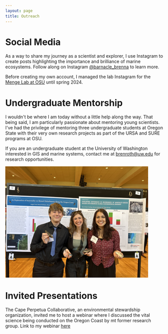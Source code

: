 ```yaml
---
layout: page
title: Outreach
---
```


# Social Media 
As a way to share my journey as a scientist and explorer, I use Instagram to create posts highlighting the importance and brilliance of marine ecosystems. Follow along on Instagram [@barnacle_brenna](https://www.instagram.com/barnacle.brenna/?locale=de_DE&hl=ko) to learn more. 

Before creating my own account, I managed the lab Instagram for the [Menge Lab at OSU](https://www.instagram.com/mengelab_osu/) until spring 2024.   

# Undergraduate Mentorship
I wouldn't be where I am today without a little help along the way. That being said, I am particularly passionate about mentoring young scientists. 
I've had the privilege of mentoring three undergraduate students at Oregon State with their very own research projects as part of the URSA and SURE programs at OSU. 

If you are an undergraduate student at the University of Washington interested in GIS and marine systems, contact me at brenroth@uw.edu for research opportunities. 

<img align="center" src="/assets/img/auggie_kaia_brenna.jpeg" alt="photo of undergraduate students Auggie (left) and Kaia (right) at a research symposium" width="450"
     height="349" />

# Invited Presentations
The Cape Perpetua Collaborative, an environmental stewardship organization, invited me to host a webinar where I discussed the vital science being conducted on the Oregon Coast by mt former research group. Link to my webinar [here](https://www.youtube.com/watch?v=LEeD-TBeGvk)
